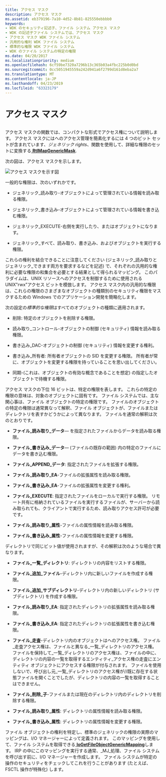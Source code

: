 ```yaml
---
title: アクセス マスク
description: アクセス マスク
ms.assetid: eb379196-7a10-4d52-8b81-825550ebbbb0
keywords:
- WDK のセキュリティ記述子、ファイル システム アクセス マスク
- WDK の記述子ファイル システムでは、アクセス マスク
- アクセス マスク WDK ファイル システム
- 汎用的な権利 WDK ファイル システム
- 標準的な権限 WDK ファイル システム
- WDK のファイル システムの特定の権限
ms.date: 04/20/2017
ms.localizationpriority: medium
ms.openlocfilehash: 6cf59be7320a7296b13c365b03a4fbc225b0d0bd
ms.sourcegitcommit: 0cc5051945559a242d941a6f2799d161d8eba2a7
ms.translationtype: MT
ms.contentlocale: ja-JP
ms.lasthandoff: 04/23/2019
ms.locfileid: "63323179"
---
```

# <a name="access-mask"></a>アクセス マスク


## <span id="ddk_sec_access_mask_if"></span><span id="DDK_SEC_ACCESS_MASK_IF"></span>


アクセス マスクの関数では、コンパクトな形式でアクセス権について説明します。 アクセス マスクにはへのアクセス管理を簡素化するには 4 つのビット セットが含まれています、*ジェネリック rights*、関数を使用して、詳細な権限のセットに変換する[ **RtlMapGenericMask**](https://msdn.microsoft.com/library/windows/hardware/ff562027).

次の図は、アクセス マスクを示します。

![アクセス マスクを示す図](images/fssecurity-03.png)

一般的な権限は、次のいずれかです。

-   ジェネリック\_読み取り-オブジェクトによって管理されている情報を読み取る権限。

-   ジェネリック\_書き込み-オブジェクトによって管理されている情報を書き込む権限。

-   ジェネリック\_EXECUTE-右側を実行したり、またはオブジェクトになります。

-   ジェネリック\_すべて、読み取り、書き込み、およびオブジェクトを実行する権限。

これらの権利を結合できることに注意してください (ジェネリック\_読み取りとジェネリック\_できます両方を要求するなどを記述) で、それぞれの汎用的な権利に必要な権限の和集合を必要とする結果として得られるマッピング。 このパラダイムは、UNIX リソースへのアクセスを制御するために使用される UNIX"rwx"アクセス ビットを模倣します。 アクセス マスク内の汎用的な権限は、これらの権限のさまざまなオブジェクトの種類別のセキュリティ権限をマスクするための Windows でのアプリケーション開発を簡略化します。

次の設定の*標準的な権限*はすべてのオブジェクトの種類に適用されます。

-   削除: 特定のオブジェクトを削除する権限。

-   読み取り\_コントロール-オブジェクトの制御 (セキュリティ) 情報を読み取る権限。

-   書き込み\_DAC-オブジェクトの制御 (セキュリティ) 情報を変更する権利。

-   書き込み\_所有者: 所有者オブジェクトの SID を変更する権限。 所有者が常に、オブジェクトを変更する権限を持っていることを思い出してください。

-   同期-(これは、オブジェクトの有効な概念であることを想定) の指定したオブジェクトで待機する権限。

アクセス マスクの下位 16 ビットは、特定の権限を表します。 これらの特定の権限の意味は、対象のオブジェクトに固有です。 ファイル システムでは、主な関心事は、ファイル オブジェクトの特定の権限です。 ファイルのオブジェクトの特定の権限は通常異なって解釈、ファイル オブジェクトが、ファイルまたはディレクトリを表すかどうかによって異なります。 ファイルを通常の解釈は次のとおりです。

-   **ファイル\_読み取り\_データ**— を指定されたファイルからデータを読み取る権限。

-   **ファイル\_書き込み\_データ**— (ファイルの既存の範囲) 内の特定のファイルにデータを書き込む権限。

-   **ファイル\_APPEND\_データ**: 指定されたファイルを拡張する権限。

-   **ファイル\_読み取り\_EA**-ファイルの拡張属性を読み取る権限。

-   **ファイル\_書き込み\_EA**-ファイルの拡張属性を変更する権利。

-   **ファイル\_EXECUTE**: 指定されたファイルをローカルで実行する権限。 リモート共有に格納されているファイルを実行するファイルが、サーバーから読み取られても、クライアントで実行するため、読み取りアクセス許可が必要です。

-   **ファイル\_読み取り\_属性**-ファイルの属性情報を読み取る権限。

-   **ファイル\_書き込み\_属性**-ファイルの属性情報を変更する権限。

ディレクトリで同じビット値が使用されますが、その解釈は次のような場合で異なります。

-   **ファイル\_一覧\_ディレクトリ**: ディレクトリの内容をリストする権限。

-   **ファイル\_追加\_ファイル**-ディレクトリ内に新しいファイルを作成する権限。

-   **ファイル\_追加\_サブディレクトリ**-ディレクトリ内の新しいディレクトリ (サブディレクトリ) を作成する権限。

-   **ファイル\_読み取り\_EA**: 指定されたディレクトリの拡張属性を読み取る権限。

-   **ファイル\_書き込み\_EA**: 指定されたディレクトリの拡張属性を書き込む権限。

-   **ファイル\_走査**-ディレクトリ内のオブジェクトはへのアクセス権。 ファイル\_走査アクセス権は、ファイルと異なる\_一覧\_ディレクトリのアクセス権。 ファイルを保持して\_一覧\_ディレクトリのアクセス権は、ファイルの中に、ディレクトリの内容の一覧を取得するエンティティ\_アクセス権の走査にエンティティ オブジェクトにアクセスする権限が付与されます。 ファイルを使用しないで、呼び出し元\_一覧\_ディレクトリのアクセス権が//既に存在する状態ファイルを開くことでしたが、ディレクトリの内容の一覧を取得することはできません。

-   **ファイル\_削除\_子**-ファイルまたは現在のディレクトリ内のディレクトリを削除する権限。

-   **ファイル\_読み取り\_属性**: ディレクトリの属性情報を読み取る権限。

-   **ファイル\_書き込み\_属性**: ディレクトリの属性情報を変更する権限。

ファイル オブジェクトの権利を特定し、標準のジェネリックの権限の実際のマッピングは、I/O マネージャーによって定義されます。 このマッピングを使用して、ファイル システムを取得できる[ **IoGetFileObjectGenericMapping**](https://msdn.microsoft.com/library/windows/hardware/ff549231)します。 IRP の中にこのマッピングを実行する通常、\_MJ\_処理、ファイル システムを呼び出す前に、I/O マネージャーを作成します。 ファイル システムが特定の操作のセキュリティをチェックしてこれを行うことがあります (たとえば、FSCTL 操作が特殊化) します。

 

 




